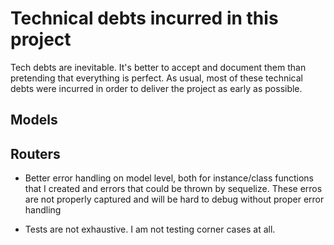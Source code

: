 # Technical debts incurred in this project

Tech debts are inevitable. It's better to accept and document them than pretending that everything is perfect. As usual, most of these technical debts were incurred in order to deliver the project as early as possible.

## Models

## Routers

- Better error handling on model level, both for instance/class functions that I created and errors that could be thrown by sequelize. These erros are not properly captured and will be hard to debug without proper error handling

- Tests are not exhaustive. I am not testing corner cases at all.


